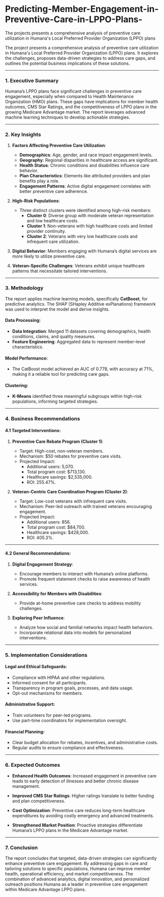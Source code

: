 # Predicting-Member-Engagement-in-Preventive-Care-in-LPPO-Plans-
The projects presents a comprehensive analysis of preventive care utilization in Humana's Local Preferred Provider Organization (LPPO) plans


The project presents a comprehensive analysis of preventive care utilization in Humana's Local Preferred Provider Organization (LPPO) plans. It explores the challenges, proposes data-driven strategies to address care gaps, and outlines the potential business implications of these solutions.

---

### 1. **Executive Summary**
Humana’s LPPO plans face significant challenges in preventive care engagement, especially when compared to Health Maintenance Organization (HMO) plans. These gaps have implications for member health outcomes, CMS Star Ratings, and the competitiveness of LPPO plans in the growing Medicare Advantage market. The report leverages advanced machine learning techniques to develop actionable strategies.

---

### 2. **Key Insights**
1. **Factors Affecting Preventive Care Utilization**:
   - **Demographics**: Age, gender, and race impact engagement levels.
   - **Geography**: Regional disparities in healthcare access are significant.
   - **Health Status**: Chronic conditions and disabilities influence care behavior.
   - **Plan Characteristics**: Elements like attributed providers and plan benefits play a role.
   - **Engagement Patterns**: Active digital engagement correlates with better preventive care adherence.

2. **High-Risk Populations**:
   - Three distinct clusters were identified among high-risk members:
     - **Cluster 0**: Diverse group with moderate veteran representation and low healthcare costs.
     - **Cluster 1**: Non-veterans with high healthcare costs and limited provider continuity.
     - **Cluster 2**: Veterans with very low healthcare costs and infrequent care utilization.

3. **Digital Behavior**:
   Members engaging with Humana’s digital services are more likely to utilize preventive care.

4. **Veteran-Specific Challenges**:
   Veterans exhibit unique healthcare patterns that necessitate tailored interventions.

---

### 3. **Methodology**
The report applies machine learning models, specifically **CatBoost**, for predictive analytics. The SHAP (SHapley Additive exPlanations) framework was used to interpret the model and derive insights.

#### Data Processing:
- **Data Integration**: Merged 11 datasets covering demographics, health conditions, claims, and quality measures.
- **Feature Engineering**: Aggregated data to represent member-level characteristics.

#### Model Performance:
- The CatBoost model achieved an AUC of 0.778, with accuracy at 71%, making it a reliable tool for predicting care gaps.

#### Clustering:
- **K-Means** identified three meaningful subgroups within high-risk populations, informing targeted strategies.

---

### 4. **Business Recommendations**
#### 4.1 Targeted Interventions:
1. **Preventive Care Rebate Program (Cluster 1)**:
   - Target: High-cost, non-veteran members.
   - Mechanism: $50 rebates for preventive care visits.
   - Projected Impact:
     - Additional users: 5,070.
     - Total program cost: $713,130.
     - Healthcare savings: $2,535,000.
     - ROI: 255.47%.

2. **Veteran-Centric Care Coordination Program (Cluster 2)**:
   - Target: Low-cost veterans with infrequent care visits.
   - Mechanism: Peer-led outreach with trained veterans encouraging engagement.
   - Projected Impact:
     - Additional users: 856.
     - Total program cost: $84,700.
     - Healthcare savings: $428,000.
     - ROI: 405.3%.

---

#### 4.2 General Recommendations:
1. **Digital Engagement Strategy**:
   - Encourage members to interact with Humana’s online platforms.
   - Promote frequent statement checks to raise awareness of health services.

2. **Accessibility for Members with Disabilities**:
   - Provide at-home preventive care checks to address mobility challenges.

3. **Exploring Peer Influence**:
   - Analyze how social and familial networks impact health behaviors.
   - Incorporate relational data into models for personalized interventions.

---

### 5. **Implementation Considerations**
#### Legal and Ethical Safeguards:
- Compliance with HIPAA and other regulations.
- Informed consent for all participants.
- Transparency in program goals, processes, and data usage.
- Opt-out mechanisms for members.

#### Administrative Support:
- Train volunteers for peer-led programs.
- Use part-time coordinators for implementation oversight.

#### Financial Planning:
- Clear budget allocation for rebates, incentives, and administrative costs.
- Regular audits to ensure compliance and effectiveness.

---

### 6. **Expected Outcomes**
- **Enhanced Health Outcomes**:
  Increased engagement in preventive care leads to early detection of illnesses and better chronic disease management.

- **Improved CMS Star Ratings**:
  Higher ratings translate to better funding and plan competitiveness.

- **Cost Optimization**:
  Preventive care reduces long-term healthcare expenditures by avoiding costly emergency and advanced treatments.

- **Strengthened Market Position**:
  Proactive strategies differentiate Humana’s LPPO plans in the Medicare Advantage market.

---

### 7. **Conclusion**
The report concludes that targeted, data-driven strategies can significantly enhance preventive care engagement. By addressing gaps in care and tailoring solutions to specific populations, Humana can improve member health, operational efficiency, and market competitiveness. The combination of advanced analytics, digital innovation, and personalized outreach positions Humana as a leader in preventive care engagement within Medicare Advantage LPPO plans.

